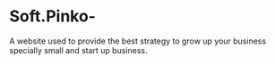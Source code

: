 # Soft.Pinko-
A website used to  provide the best strategy to grow up your business specially small and start up business.
